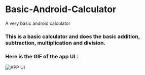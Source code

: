 # Basic-Android-Calculator
A very basic android calculator

### This is a basic calculator and does the basic addition, subtraction, multiplication and division.
### Here is the GIF of the app UI :

![APP UI](https://media.giphy.com/media/XEgZknUTqRLSoZvrwd/giphy.gif)
